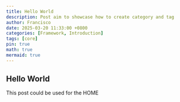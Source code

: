 ```yaml
---
title: Hello World
description: Post aim to showcase how to create category and tag
author: Francisco
date: 2025-03-20 11:33:00 +0800
categories: [Framework, Introduction]
tags: [core]
pin: true
math: true
mermaid: true
---
```


## Hello World

This post could be used for the HOME
